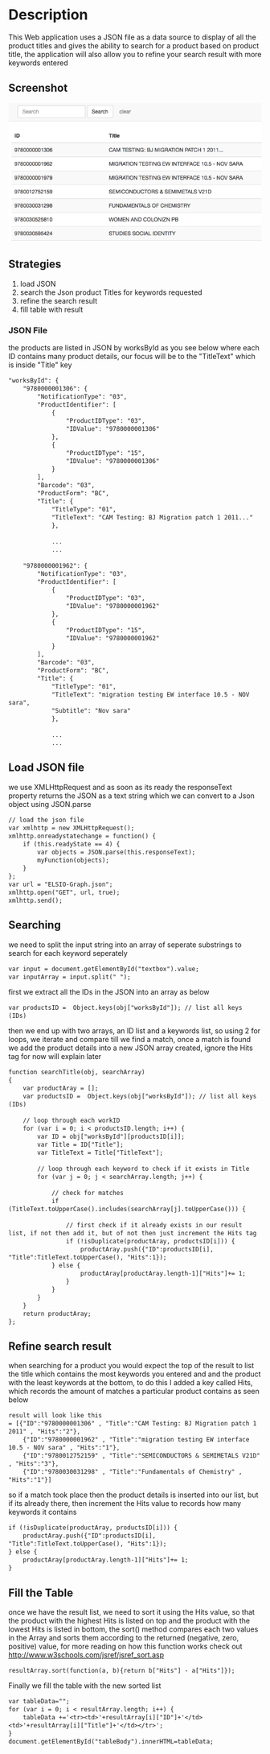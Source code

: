 # Description

This Web application uses a JSON file as a data source to display of all the product titles and gives the ability to search for a product based on product title,
the application will also allow you to refine your search result with more keywords entered


## Screenshot
![Alt text](https://github.com/asenousy/productsSearch/blob/master/ScreenShot.png)


## Strategies

1. load JSON
2. search the Json product Titles for keywords requested
3. refine the search result
4. fill table with result

### JSON File

the products are listed in JSON by worksById as you see below where each ID contains many product details, our focus will be to the "TitleText" which is inside "Title" key

```
"worksById": {
    "9780000001306": {
        "NotificationType": "03",
        "ProductIdentifier": [
            {
                "ProductIDType": "03",
                "IDValue": "9780000001306"
            },
            {
                "ProductIDType": "15",
                "IDValue": "9780000001306"
            }
        ],
        "Barcode": "03",
        "ProductForm": "BC",
        "Title": {
            "TitleType": "01",
            "TitleText": "CAM Testing: BJ Migration patch 1 2011..."
			},
			
			...
			...
			
	"9780000001962": {
        "NotificationType": "03",
        "ProductIdentifier": [
            {
                "ProductIDType": "03",
                "IDValue": "9780000001962"
            },
            {
                "ProductIDType": "15",
                "IDValue": "9780000001962"
            }
        ],
        "Barcode": "03",
        "ProductForm": "BC",
        "Title": {
            "TitleType": "01",
            "TitleText": "migration testing EW interface 10.5 - NOV sara",
            "Subtitle": "Nov sara"
			},
			
			...
			...
```


## Load JSON file

we use XMLHttpRequest and as soon as its ready the responseText property returns the JSON as a text string which we can convert to a Json object using JSON.parse

```
// load the json file
var xmlhttp = new XMLHttpRequest();
xmlhttp.onreadystatechange = function() {
	if (this.readyState == 4) {
		var objects = JSON.parse(this.responseText);
		myFunction(objects);
	}
};
var url = "ELSIO-Graph.json";
xmlhttp.open("GET", url, true);
xmlhttp.send();
```


## Searching

we need to split the input string into an array of seperate substrings to search for each keyword seperately

```
var input = document.getElementById("textbox").value;
var inputArray = input.split(" ");
```

first we extract all the IDs in the JSON into an array as below

```
var productsID =  Object.keys(obj["worksById"]); // list all keys (IDs)
```

then we end up with two arrays, an ID list and a keywords list, so using 2 for loops, we iterate and compare till we find a match, once a match is found we add the product details into a new JSON array created, ignore the Hits tag for now will explain later

```
function searchTitle(obj, searchArray)
{
	var productAray = [];
	var productsID =  Object.keys(obj["worksById"]); // list all keys (IDs)
		
	// loop through each workID 
	for (var i = 0; i < productsID.length; i++) {
		var ID = obj["worksById"][productsID[i]];
		var Title = ID["Title"];
		var TitleText = Title["TitleText"];
			
		// loop through each keyword to check if it exists in Title
		for (var j = 0; j < searchArray.length; j++) {
				
			// check for matches
			if (TitleText.toUpperCase().includes(searchArray[j].toUpperCase())) {
					
				// first check if it already exists in our result list, if not then add it, but of not then just increment the Hits tag
				if (!isDuplicate(productAray, productsID[i])) {	
					productAray.push({"ID":productsID[i], "Title":TitleText.toUpperCase(), "Hits":1});
			} else {		
					productAray[productAray.length-1]["Hits"]+= 1;
				}
			}
		}
	}
	return productAray;
};
```


## Refine search result

when searching for a product you would expect the top of the result to list the title which contains the most keywords you entered and and the product with the least keywords at the bottom, to do this I added a key called Hits, which records the amount of matches a particular product contains as seen below

```
result will look like this
= [{"ID":"9780000001306" , "Title":"CAM Testing: BJ Migration patch 1 2011" , "Hits":"2"},
	{"ID":"9780000001962" , "Title":"migration testing EW interface 10.5 - NOV sara" , "Hits":"1"},
	{"ID":"9780012752159" , "Title":"SEMICONDUCTORS & SEMIMETALS V21D" , "Hits":"3"},
	{"ID":"9780030031298" , "Title":"Fundamentals of Chemistry" , "Hits":"1"}]
```

so if a match took place then the product details is inserted into our list, but if its already there, then increment the Hits value to records how many keywords it contains

```
if (!isDuplicate(productAray, productsID[i])) {					
	productAray.push({"ID":productsID[i], "Title":TitleText.toUpperCase(), "Hits":1});
} else {
	productAray[productAray.length-1]["Hits"]+= 1;
}
```


## Fill the Table

once we have the result list, we need to sort it using the Hits value, so that the product with the highest Hits is listed on top and the product with the lowest Hits is listed in bottom, the sort() method compares each two values in the Array and sorts them according to the returned (negative, zero, positive) value, for more reading on how this function works check out http://www.w3schools.com/jsref/jsref_sort.asp


```
resultArray.sort(function(a, b){return b["Hits"] - a["Hits"]});
```

Finally we fill the table with the new sorted list

```
var tableData="";
for (var i = 0; i < resultArray.length; i++) {
	tableData +='<tr><td>'+resultArray[i]["ID"]+'</td><td>'+resultArray[i]["Title"]+'</td></tr>';
}
document.getElementById("tableBody").innerHTML=tableData;
```



